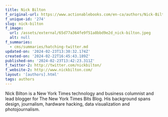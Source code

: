 ```yaml
---
title: Nick Bilton
f_original-url: https://www.actionablebooks.com/en-ca/authors/Nick-Bilton/
f_unique-id: '274'
slug: nick-bilton
f_image:
  url: /assets/external/65d77a364fe9f51a8bbd9e2d_nick-bilton.jpeg
  alt: null
f_summaries:
  - cms/summaries/hatching-twitter.md
updated-on: '2024-02-23T13:30:32.174Z'
created-on: '2024-02-22T16:45:43.189Z'
published-on: '2024-02-23T13:42:23.311Z'
f_twitter-2: http://twitter.com/nickbilton/
f_website-2: http://www.nickbilton.com/
layout: '[authors].html'
tags: authors
---
```


Nick Bilton is a New York Times technology and business columnist and lead blogger for The New York Times Bits Blog. His background spans design, journalism, hardware hacking, data visualization and photojournalism.
